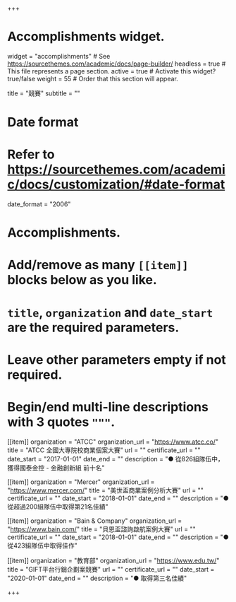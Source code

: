 +++
# Accomplishments widget.
widget = "accomplishments"  # See https://sourcethemes.com/academic/docs/page-builder/
headless = true  # This file represents a page section.
active = true  # Activate this widget? true/false
weight = 55  # Order that this section will appear.

title = "競賽"
subtitle = ""

# Date format
#   Refer to https://sourcethemes.com/academic/docs/customization/#date-format
date_format = "2006"

# Accomplishments.
#   Add/remove as many `[[item]]` blocks below as you like.
#   `title`, `organization` and `date_start` are the required parameters.
#   Leave other parameters empty if not required.
#   Begin/end multi-line descriptions with 3 quotes `"""`.

[[item]]
  organization = "ATCC"
  organization_url = "https://www.atcc.co/"
  title = "ATCC 全國大專院校商業個案大賽"
  url = ""
  certificate_url = ""
  date_start = "2017-01-01"
  date_end = ""
  description = "● 從826組隊伍中，獲得國泰金控 - 金融創新組 前十名"

[[item]]
  organization = "Mercer"
  organization_url = "https://www.mercer.com/"
  title = "美世盃商業案例分析大賽"
  url = ""
  certificate_url = ""
  date_start = "2018-01-01"
  date_end = ""
  description = "● 從超過200組隊伍中取得第21名佳績"
  
[[item]]
  organization = "Bain & Company"
  organization_url = "https://www.bain.com/"
  title = "貝恩盃諮詢啟航案例大賽"
  url = ""
  certificate_url = ""
  date_start = "2018-01-01"
  date_end = ""
  description = "● 從423組隊伍中取得佳作"
  
[[item]]
  organization = "教育部"
  organization_url = "https://www.edu.tw/"
  title = "GIFT平台行銷企劃案競賽"
  url = ""
  certificate_url = ""
  date_start = "2020-01-01"
  date_end = ""
  description = "● 取得第三名佳績"

+++
